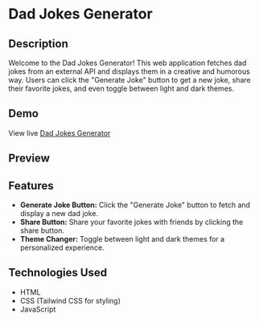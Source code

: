 # Dad Jokes Generator

## Description

Welcome to the Dad Jokes Generator! This web application fetches dad jokes from an external API and displays them in a creative and humorous way. Users can click the "Generate Joke" button to get a new joke, share their favorite jokes, and even toggle between light and dark themes.

## Demo
View live [Dad Jokes Generator](https://joke-generator-bysaiful.netlify.app/)
## Preview

## Features

- **Generate Joke Button:** Click the "Generate Joke" button to fetch and display a new dad joke.
- **Share Button:** Share your favorite jokes with friends by clicking the share button.
- **Theme Changer:** Toggle between light and dark themes for a personalized experience.

## Technologies Used

- HTML
- CSS (Tailwind CSS for styling)
- JavaScript

